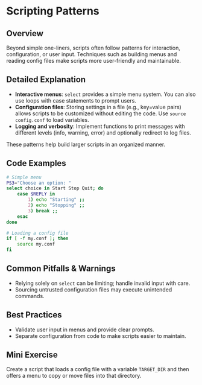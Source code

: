 # Scripting Patterns

## Overview
Beyond simple one-liners, scripts often follow patterns for interaction, configuration, or user input. Techniques such as building menus and reading config files make scripts more user-friendly and maintainable.

## Detailed Explanation
- **Interactive menus**: `select` provides a simple menu system. You can also use loops with case statements to prompt users.
- **Configuration files**: Storing settings in a file (e.g., key=value pairs) allows scripts to be customized without editing the code. Use `source config.conf` to load variables.
- **Logging and verbosity**: Implement functions to print messages with different levels (info, warning, error) and optionally redirect to log files.

These patterns help build larger scripts in an organized manner.

## Code Examples
```bash
# Simple menu
PS3="Choose an option: "
select choice in Start Stop Quit; do
    case $REPLY in
        1) echo "Starting" ;;
        2) echo "Stopping" ;;
        3) break ;;
    esac
done

# Loading a config file
if [ -f my.conf ]; then
    source my.conf
fi
```

## Common Pitfalls & Warnings
- Relying solely on `select` can be limiting; handle invalid input with care.
- Sourcing untrusted configuration files may execute unintended commands.

## Best Practices
- Validate user input in menus and provide clear prompts.
- Separate configuration from code to make scripts easier to maintain.

## Mini Exercise
Create a script that loads a config file with a variable `TARGET_DIR` and then offers a menu to copy or move files into that directory.
